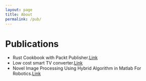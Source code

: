 ```yaml
---
layout: page
title: About
permalink: /pub/
---
```


# Publications 

* Rust Cookbook with Packt Publisher.[Link](https://www.packtpub.com/application-development/rust-cookbook)
* Low cost smart TV converter.[Link](https://www.researchgate.net/publication/262935449_Low_Cost_Smart_TV_converter_module)
* Novel Image Processing Using Hybrid Algorithm in Matlab For Robotics.[Link](https://dvigneshwer.wordpress.com/2016/05/08/novel-image-processing-using-hybrid-algorithm-in-matlab-for-robotics/)

